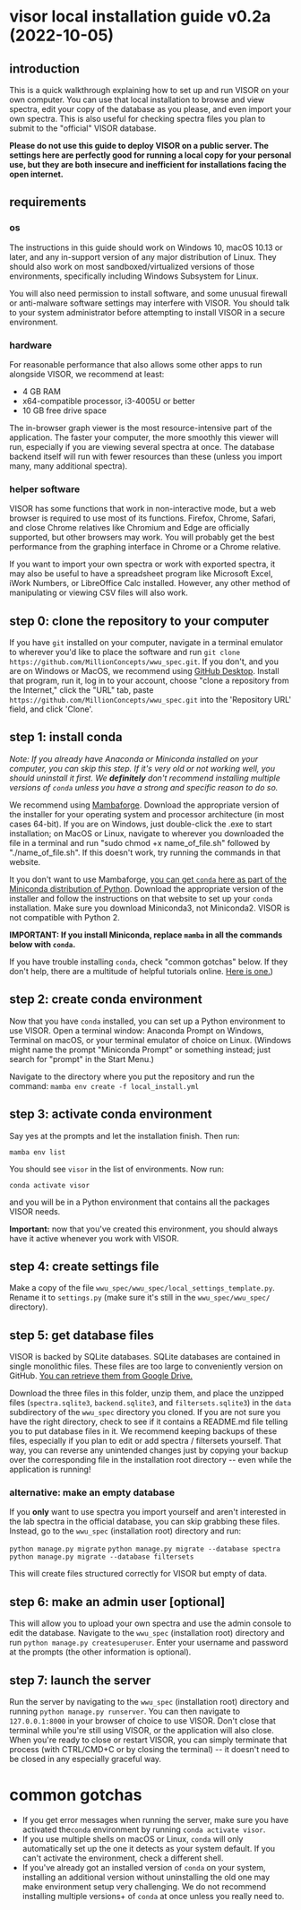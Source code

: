 # visor local installation guide v0.2a (2022-10-05)

## introduction

This is a quick walkthrough explaining how to set up and run VISOR on
your own computer. You can use that local installation to browse and view
spectra, edit your copy of the database as you please, and even import your 
own spectra. This is also useful for checking spectra files you plan to submit
to the "official" VISOR database.

**Please do not use this guide to deploy VISOR on a public server. The
settings here are perfectly good for running a local copy for your personal
use, but they are both insecure and inefficient for installations facing the
open internet.**

## requirements

### os

The instructions in this guide should work on Windows 10, macOS 10.13 or
later, and any in-support version of any major distribution of Linux. They 
should also work on most sandboxed/virtualized versions of those 
environments, specifically including Windows Subsystem for Linux.

You will also need permission to install software, and some unusual firewall
or anti-malware software settings may interfere with VISOR. You should
talk to your system administrator before attempting to install VISOR in a
secure environment.

### hardware

For reasonable performance that also allows some other apps to run alongside
VISOR, we recommend at least:
* 4 GB RAM
* x64-compatible processor, i3-4005U or better
* 10 GB free drive space

The in-browser graph viewer is the most resource-intensive part of the 
application. The faster your computer, the more smoothly this viewer will run,
especially if you are viewing several spectra at once. The database backend 
itself will run with fewer resources than these (unless you import many, many 
additional spectra).

### helper software

VISOR has some functions that work in non-interactive mode, but a web
browser is required to use most of its functions. Firefox, Chrome, Safari, and
close Chrome relatives like Chromium and Edge are officially supported, but
other browsers may work. You will probably get the best performance from the
graphing interface in Chrome or a Chrome relative.

If you want to import your own spectra or work with exported spectra, it may
also be useful to have a spreadsheet program like Microsoft Excel, iWork
Numbers, or LibreOffice Calc installed. However, any other method of
manipulating or viewing CSV files will also work.

## step 0: clone the repository to your computer

If you have `git` installed on your computer, navigate in a terminal emulator to wherever you'd 
like to place the software and run `git clone https://github.com/MillionConcepts/wwu_spec.git`.
If you don't, and you are on Windows or MacOS, we recommend using 
[GitHub Desktop](https://desktop.github.com/). Install that program, run it, 
log in to your account, choose "clone a repository from the Internet," click the "URL" tab,
paste `https://github.com/MillionConcepts/wwu_spec.git` into the 'Repository URL' field,
and click 'Clone'.

## step 1: install conda

*Note: If you already have Anaconda or Miniconda installed on your computer, you can
skip this step. If it's very old or not working well, you should uninstall it first.
We **definitely** don't recommend installing multiple versions of `conda`
unless you have a strong and specific reason to do so.*

We recommend using [Mambaforge](https://github.com/conda-forge/miniforge). 
Download the appropriate version of the installer for your operating system and 
processor architecture (in most cases 64-bit). If you are on Windows, just double-click
the .exe to start installation; on MacOS or Linux, navigate to wherever you downloaded
the file in a terminal and run "sudo chmod +x name_of_file.sh" followed by 
"./name_of_file.sh". If this doesn't work, try running the commands in that website.

It you don't want to use Mambaforge, 
[you can get `conda` here as part of the Miniconda distribution of Python](https://docs.conda.io/projects/continuumio-conda/en/latest/user-guide/install/index.html).
Download the appropriate version of the installer and follow the instructions on that 
website to set up your `conda` installation. Make sure you download Miniconda3, not 
Miniconda2. VISOR is not compatible with Python 2.

**IMPORTANT: If you install Miniconda, replace `mamba` in all the commands below with `conda`.**

If you have trouble installing `conda`, check "common gotchas" below. If they don't help, 
there are a multitude of helpful tutorials online. [Here is one.](https://www.youtube.com/watch?v=zL65J9c5_KU))

## step 2: create conda environment

Now that you have `conda` installed, you can set up a Python environment
to use VISOR. Open a terminal window: Anaconda Prompt on Windows, Terminal on macOS,
or your terminal emulator of choice on Linux. (Windows might name the prompt "Miniconda Prompt" 
or something instead; just search for "prompt" in the Start Menu.)

Navigate to the directory where you put the repository and run the command:
`mamba env create -f local_install.yml`

## step 3: activate conda environment

Say yes at the prompts and let the installation finish. Then run:

`mamba env list`

You should see `visor` in the list of environments. Now run:

`conda activate visor`

and you will be in a Python environment that contains all the packages
VISOR needs. 

**Important:** now that you've created this environment, you should 
always have it active whenever you work with VISOR.

## step 4: create settings file

Make a copy of the file
```wwu_spec/wwu_spec/local_settings_template.py```. Rename it to
```settings.py``` (make sure it's still in the ```wwu_spec/wwu_spec/``` 
directory).

## step 5: get database files

VISOR is backed by SQLite databases. SQLite databases are contained in
single monolithic files. These files are too large to conveniently version 
on GitHub. [You can retrieve them from Google Drive.](https://drive.google.com/drive/folders/1lAMBXFL2t0oGhbD0pGXGW7lLSLQGa3Zz/)

Download the three files in this folder, unzip them, and place the unzipped 
files (`spectra.sqlite3`, `backend.sqlite3`, and `filtersets.sqlite3`) in 
the `data` subdirectory of the `wwu_spec` directory you cloned. If you are 
not sure you have the right directory, check to see if it contains a 
README.md file telling you to put database files in it. We recommend keeping
backups of these files, especially 
if you plan to edit or add spectra / filtersets yourself. That way, you can 
reverse any unintended changes just by copying your backup over the 
corresponding file in the installation root directory -- even while the
application is running!

### alternative: make an empty database
If you **only** want to use spectra you import yourself and aren't interested
in the lab spectra in the official database, you can skip grabbing 
these files. Instead, go to the `wwu_spec` (installation root) directory 
and run:

`python manage.py migrate`
`python manage.py migrate --database spectra`
`python manage.py migrate --database filtersets`

This will create files structured correctly for VISOR but empty of data.

## step 6: make an admin user [optional]

This will allow you to upload your own spectra and use the admin console to
edit the database. Navigate to the ```wwu_spec``` (installation root) 
directory and run ```python manage.py createsuperuser```. Enter your username 
and password at the prompts (the other information is optional).

## step 7: launch the server

Run the server by navigating to the ```wwu_spec``` (installation root) 
directory and running ```python manage.py runserver```. You can then navigate
to ```127.0.0.1:8000``` in your browser of choice to use VISOR. Don't
close that terminal while you're still using VISOR, or the application
will also close. When you're ready to close or restart VISOR, you can
simply terminate that process (with CTRL/CMD+C or by closing the terminal) 
-- it doesn't need to be closed in any especially graceful way.

# common gotchas

* If you get error messages when running the server, make sure you have activated 
the```conda``` environment by running ```conda activate visor```.
* If you use multiple shells on macOS or Linux, ```conda``` will only 
automatically set up the one it detects as your system default. If you can't
activate the environment, check a different shell.
* If you've already got an installed version of ```conda``` on your system, installing
an additional version without uninstalling the old one may make environment setup very
challenging. We do not recommend installing multiple versions+ of ```conda``` at once
unless you really need to.
